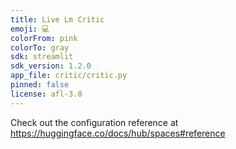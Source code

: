 ```yaml
---
title: Live Lm Critic
emoji: 💻
colorFrom: pink
colorTo: gray
sdk: streamlit
sdk_version: 1.2.0
app_file: critic/critic.py
pinned: false
license: afl-3.0
---
```


Check out the configuration reference at https://huggingface.co/docs/hub/spaces#reference
